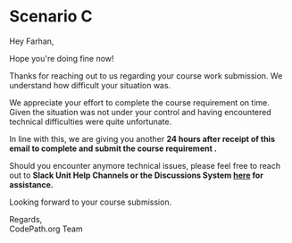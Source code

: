 # Scenario C

Hey Farhan,

Hope you're doing fine now!

Thanks for reaching out to us regarding your course work submission. We understand how difficult your situation was.

We appreciate your effort to complete the course requirement on time. Given the situation was not under your control and having encountered technical difficulties were quite unfortunate.

In line with this, we are giving you another **24 hours after receipt of this email to complete and submit the course requirement .**

Should you encounter anymore technical issues, please feel free to reach out to **Slack Unit Help Channels or the Discussions System [here](https://discussions.codepath.com/) for assistance.**

Looking forward to your course submission.

Regards,  
CodePath.org Team
